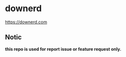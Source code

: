 # downerd
https://downerd.com
## Notic

**this repo is used for report issue or feature request only.**
